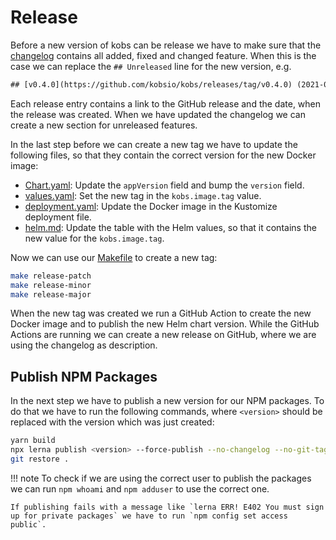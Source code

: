 # Release

Before a new version of kobs can be release we have to make sure that the [changelog](https://github.com/kobsio/kobs/blob/main/CHANGELOG.md) contains all added, fixed and changed feature. When this is the case we can replace the `## Unreleased` line for the new version, e.g.

```txt
## [v0.4.0](https://github.com/kobsio/kobs/releases/tag/v0.4.0) (2021-07-14)
```

Each release entry contains a link to the GitHub release and the date, when the release was created. When we have updated the changelog we can create a new section for unreleased features.

In the last step before we can create a new tag we have to update the following files, so that they contain the correct version for the new Docker image:

- [Chart.yaml](https://github.com/kobsio/kobs/blob/main/deploy/helm/kobs/Chart.yaml): Update the `appVersion` field and bump the `version` field.
- [values.yaml](https://github.com/kobsio/kobs/blob/main/deploy/helm/kobs/values.yaml): Set the new tag in the `kobs.image.tag` value.
- [deployment.yaml](https://github.com/kobsio/kobs/blob/main/deploy/kustomize/kobs/deployment.yaml): Update the Docker image in the Kustomize deployment file.
- [helm.md](https://github.com/kobsio/kobs/blob/main/docs/installation/helm.md): Update the table with the Helm values, so that it contains the new value for the `kobs.image.tag`.

Now we can use our [Makefile](https://github.com/kobsio/kobs/blob/main/Makefile) to create a new tag:

```sh
make release-patch
make release-minor
make release-major
```

When the new tag was created we run a GitHub Action to create the new Docker image and to publish the new Helm chart version. While the GitHub Actions are running we can create a new release on GitHub, where we are using the changelog as description.

## Publish NPM Packages

In the next step we have to publish a new version for our NPM packages. To do that we have to run the following commands, where `<version>` should be replaced with the version which was just created:

```sh
yarn build
npx lerna publish <version> --force-publish --no-changelog --no-git-tag-version --no-private --no-push
git restore .
```

!!! note
    To check if we are using the correct user to publish the packages we can run `npm whoami` and `npm adduser` to use the correct one.

    If publishing fails with a message like `lerna ERR! E402 You must sign up for private packages` we have to run `npm config set access public`.
